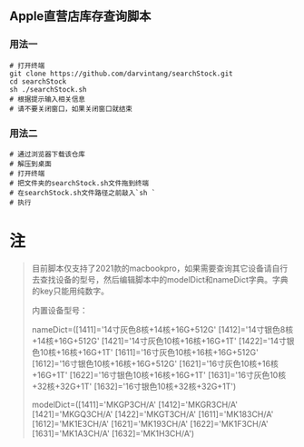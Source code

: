 ## Apple直营店库存查询脚本

### 用法一

```shell
# 打开终端
git clone https://github.com/darvintang/searchStock.git 
cd searchStock
sh ./searchStock.sh
# 根据提示输入相关信息
# 请不要关闭窗口，如果关闭窗口就结束
```

### 用法二

```shell
# 通过浏览器下载该仓库
# 解压到桌面
# 打开终端
# 把文件夹的searchStock.sh文件拖到终端
# 在searchStock.sh文件路径之前敲入`sh `
# 执行
```



# 注

> 目前脚本仅支持了2021款的macbookpro，如果需要查询其它设备请自行去查找设备的型号，然后编辑脚本中的modelDict和nameDict字典。字典的key只能用纯数字。
>
> 内置设备型号：
>
> nameDict=([1411]='14寸灰色8核+14核+16G+512G' [1412]='14寸银色8核+14核+16G+512G' [1421]='14寸灰色10核+16核+16G+1T' [1422]='14寸银色10核+16核+16G+1T' [1611]='16寸灰色10核+16核+16G+512G' [1612]='16寸银色10核+16核+16G+512G' [1621]='16寸灰色10核+16核+16G+1T' [1622]='16寸银色10核+16核+16G+1T' [1631]='16寸灰色10核+32核+32G+1T' [1632]='16寸银色10核+32核+32G+1T')
>
> modelDict=([1411]='MKGP3CH/A' [1412]='MKGR3CH/A' [1421]='MKGQ3CH/A' [1422]='MKGT3CH/A' [1611]='MK183CH/A' [1612]='MK1E3CH/A' [1621]='MK193CH/A' [1622]='MK1F3CH/A' [1631]='MK1A3CH/A' [1632]='MK1H3CH/A')
>
> 

